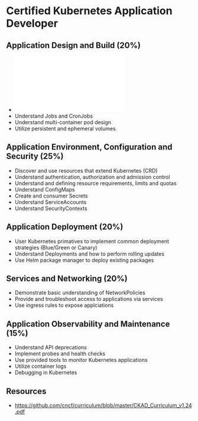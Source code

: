 # Certified Kubernetes Application Developer

## Application Design and Build (20%)
* ![Design, build and modify container images](containers.md)
* Understand Jobs and CronJobs
* Understand multi-container pod design
* Utilize persistent and ephemeral volumes

## Application Environment, Configuration and Security (25%)
* Discover and use resources that extend Kubernetes (CRD)
* Understand authentication, authorization and admission control
* Understand and defining resource requirements, limits and quotas
* Understand ConfigMaps
* Create and consumer Secrets
* Understand ServiceAccounts
* Understand SecurityContexts

## Application Deployment (20%)
* User Kubernetes primatives to implement common deployment strategies (Blue/Green or Canary)
* Understand Deployments and how to perform rolling updates
* Use Helm package manager to deploy existing packages

## Services and Networking (20%)
* Demonstrate basic understanding of NetworkPolicies
* Provide and troubleshoot access to applications via services
* Use ingress rules to expose applciations

## Application Observability and Maintenance (15%)
* Understand API deprecations
* Implement probes and health checks 
* Use provided tools to monitor Kubernetes applications
* Utilize container logs
* Debugging in Kubernetes

## Resources
* https://github.com/cncf/curriculum/blob/master/CKAD_Curriculum_v1.24.pdf
